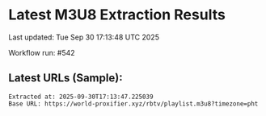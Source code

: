 # Latest M3U8 Extraction Results

Last updated: Tue Sep 30 17:13:48 UTC 2025

Workflow run: #542

## Latest URLs (Sample):
```
Extracted at: 2025-09-30T17:13:47.225039
Base URL: https://world-proxifier.xyz/rbtv/playlist.m3u8?timezone=pht

```
